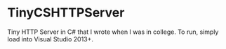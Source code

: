 # TinyCSHTTPServer

Tiny HTTP Server in C# that I wrote when I was in college. To run, simply load into Visual Studio 2013+.
